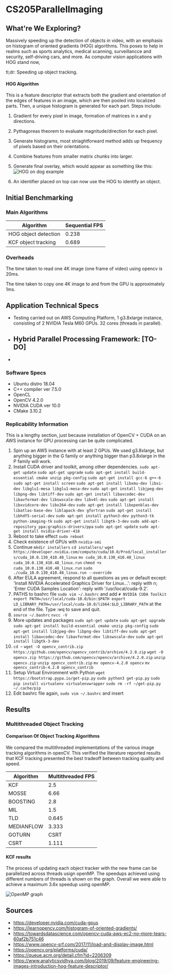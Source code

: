 # CS205ParallelImaging

## What're We Exploring?

Massively speeding up the detection of objects in video, with an emphasis on histogram of oriented gradients (HOG) algorithms. 
This poses to help in realms such as sports analytics, medical scanning, surveillancce and security, self-driving cars, and more. 
As computer vision applications with HOG stand now, 


tl;dr: Speeding up object tracking.

#### HOG Algorithm
This is a feature descriptor that extracts both the gradient and orientation of the edges of features in an image, which are then pooled into localized parts. Then, a unique histogram is generated for each part. 
Steps include:
1. Gradient for every pixel in image, formation of matrices in x and y directions.
2. Pythagoreas theorem to evaluate magnitude/direction for each pixel.
3. Generate histograms, most striaghtforward method adds up frequency of pixels based on their orientations. 
4. Combine features from smaller matrix chunks into larger.
5. Generate final overlay, which would appear as something like this:
![HOG on dog example]("/img/doghog.png")

7. An identifier placed on top can now use the HOG to identify an object. 


## Initial Benchmarking


### Main Algorithms

| Algorithm  | Sequential FPS |
| ------------- | ------------- |
| HOG object detection  | 0.238  |
| KCF object tracking  | 0.689  |

### Overheads

The time taken to read one 4K image (one frame of video) using opencv is 20ms.

The time taken to copy one 4K image to and from the GPU is approximately 1ms. 


## Application Technical Specs
- Testing carried out on AWS Computing Platform, 1 g3.8xlarge instance, consisting of 2 NVIDIA Tesla M60 GPUs. 32 cores (threads in parallel). 
- Hybrid Parallel Processing Framework: [TO-DO]
  - 
- 

### Software Specs
- Ubuntu distro 18.04
- C++ compiler ver 7.5.0
- OpenCL
- OpenCV 4.2.0
- NVIDIA CUDA ver 10.0
- CMake 3.10.2

### Replicability Information
This is a lengthy section, just because installation of OpenCV + CUDA on an AWS instance for GPU processing can be quite complicated. 
1. Spin up an AWS instance with at least 2 GPUs. We used g3.8xlarge, but anything bigger in the G family or anything bigger than p3.8xlarge in the P family will work. 
2. Install CUDA driver and toolkit, among other dependencies. `sudo apt-get update`
`sudo apt-get upgrade`
`sudo apt-get install build-essential cmake unzip pkg-config`
`sudo apt-get install gcc-6 g++-6`
`sudo apt-get install screen`
`sudo apt-get install libxmu-dev libxi-dev libglu1-mesa libglu1-mesa-dev`
`sudo apt-get install libjpeg-dev libpng-dev libtiff-dev`
`sudo apt-get install libavcodec-dev libavformat-dev libswscale-dev libv4l-dev`
`sudo apt-get install libxvidcore-dev libx264-dev`
`sudo apt-get install libopenblas-dev libatlas-base-dev liblapack-dev gfortran`
`sudo apt-get install libhdf5-serial-dev`
`sudo apt-get install python3-dev python3-tk python-imaging-tk`
`sudo apt-get install libgtk-3-dev`
`sudo add-apt-repository ppa:graphics-drivers/ppa`
`sudo apt-get update`
`sudo apt-get install nvidia-driver-418`
3. Reboot to take effect `sudo reboot`
4. Check existence of GPUs with `nvidia-smi`
5. Continue `mkdir installers`
`cd installers/`
`wget https://developer.nvidia.com/compute/cuda/10.0/Prod/local_installers/cuda_10.0.130_410.48_linux`
`mv cuda_10.0.130_410.48_linux cuda_10.0.130_410.48_linux.run`
`chmod +x cuda_10.0.130_410.48_linux.run`
`sudo ./cuda_10.0.130_410.48_linux.run --override`
6. After EULA agreement, respond to all questions as yes or default except: 'Install NVIDIA Accelerated Graphics Driver for Linux...': reply with n; 'Enter CUDA Samples Location': reply with '/usr/local/cuda-9.2'.
7. PATHS to bashrc file `sudo vim ~/.bashrc` and add `# NVIDIA CUDA Toolkit
export PATH=/usr/local/cuda-10.0/bin:$PATH
export LD_LIBRARY_PATH=/usr/local/cuda-10.0/lib64:$LD_LIBRARY_PATH` at the end of the file. Type :wq to save and quit. 
8. `source ~/.bashrc`
`nvcc -V`
9. More updates and packages `sudo apt-get update`
`sudo apt-get upgrade`
`sudo apt-get install build-essential cmake unzip pkg-config`
`sudo apt-get install libjpeg-dev libpng-dev libtiff-dev`
`sudo apt-get install libavcodec-dev libavformat-dev libswscale-dev`
`sudo apt-get install libgtk-3-dev`
10. `cd ~`
`wget -O opencv_contrib.zip https://github.com/opencv/opencv_contrib/archive/4.2.0.zip`
`wget -O opencv.zip https://github.com/opencv/opencv/archive/4.2.0.zip`
`unzip opencv.zip`
`unzip opencv_contrib.zip`
`mv opencv-4.2.0 opencv`
`mv opencv_contrib-4.2.0 opencv_contrib`
11. Setup Virtual Environment with Python `wget https://bootstrap.pypa.io/get-pip.py`
`sudo python3 get-pip.py`
`sudo pip install virtualenv virtualenvwrapper`
`sudo rm -rf ~/get-pip.py ~/.cache/pip`
12. Edit bashrc file again, `sudo vim ~/.bashrc` and insert 

## Results


### Multithreaded Object Tracking


#### Comparison Of Object Tracking Algorithms

We compared the multithreaded implementations of the various image tracking algorithms in openCV. This verified the literature reported results that KCF tracking presented the best tradeoff between tracking quality and speed. 


| Algorithm  | Multithreaded FPS |
| ------------- | ------------- |
| KCF | 2.5 |
| MOSSE | 6.66  |
| BOOSTING  | 2.8 |
| MIL  | 1.5  |
| TLD  | 0.645 |
| MEDIANFLOW  | 3.333 |
| GOTURN  | CSRT  |
| CSRT | 1.111  |



#### KCF results

The process of updating each object tracker with the new frame can be parallelized across threads usign openMP. The speedups achieved using different numbers of threads is shown on the graph. Overall we were able to achieve a maximum 3.6x speedup using openMP. 

![OpenMP graph]("./img/openmptracking.png")


### 

## Sources

- https://developer.nvidia.com/cuda-gpus
- https://learnopencv.com/histogram-of-oriented-gradients/
- https://towardsdatascience.com/opencv-cuda-aws-ec2-no-more-tears-60af2b751c46
- https://www.opencv-srf.com/2017/11/load-and-display-image.html
- https://opencv.org/platforms/cuda/
- https://queue.acm.org/detail.cfm?id=2206309
- https://www.analyticsvidhya.com/blog/2019/09/feature-engineering-images-introduction-hog-feature-descriptor/

